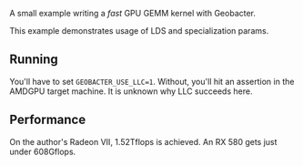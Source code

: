 A small example writing a *fast* GPU GEMM kernel with Geobacter.

This example demonstrates usage of LDS and specialization params.

## Running

You'll have to set `GEOBACTER_USE_LLC=1`. Without, you'll hit an assertion in the AMDGPU target machine. It is
 unknown why LLC succeeds here.

## Performance

On the author's Radeon VII, 1.52Tflops is achieved. An RX 580 gets just under 608Gflops.
